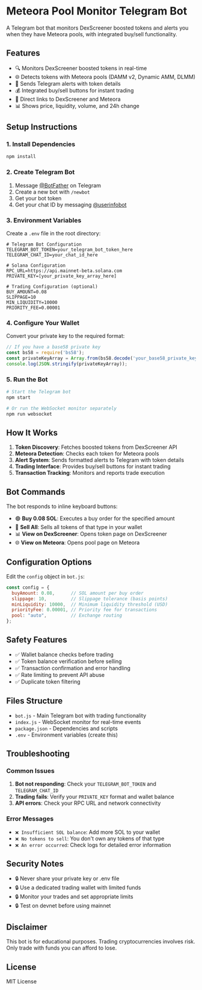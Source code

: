 # Meteora Pool Monitor Telegram Bot

A Telegram bot that monitors DexScreener boosted tokens and alerts you when they have Meteora pools, with integrated buy/sell functionality.

## Features

- 🔍 Monitors DexScreener boosted tokens in real-time
- 🌐 Detects tokens with Meteora pools (DAMM v2, Dynamic AMM, DLMM)
- 📱 Sends Telegram alerts with token details
- 💰 Integrated buy/sell buttons for instant trading
- 🔗 Direct links to DexScreener and Meteora
- 📊 Shows price, liquidity, volume, and 24h change

## Setup Instructions

### 1. Install Dependencies

```bash
npm install
```

### 2. Create Telegram Bot

1. Message [@BotFather](https://t.me/BotFather) on Telegram
2. Create a new bot with `/newbot`
3. Get your bot token
4. Get your chat ID by messaging [@userinfobot](https://t.me/userinfobot)

### 3. Environment Variables

Create a `.env` file in the root directory:

```env
# Telegram Bot Configuration
TELEGRAM_BOT_TOKEN=your_telegram_bot_token_here
TELEGRAM_CHAT_ID=your_chat_id_here

# Solana Configuration
RPC_URL=https://api.mainnet-beta.solana.com
PRIVATE_KEY=[your_private_key_array_here]

# Trading Configuration (optional)
BUY_AMOUNT=0.08
SLIPPAGE=10
MIN_LIQUIDITY=10000
PRIORITY_FEE=0.00001
```

### 4. Configure Your Wallet

Convert your private key to the required format:

```javascript
// If you have a base58 private key
const bs58 = require('bs58');
const privateKeyArray = Array.from(bs58.decode('your_base58_private_key'));
console.log(JSON.stringify(privateKeyArray));
```

### 5. Run the Bot

```bash
# Start the Telegram bot
npm start

# Or run the WebSocket monitor separately
npm run websocket
```

## How It Works

1. **Token Discovery**: Fetches boosted tokens from DexScreener API
2. **Meteora Detection**: Checks each token for Meteora pools
3. **Alert System**: Sends formatted alerts to Telegram with token details
4. **Trading Interface**: Provides buy/sell buttons for instant trading
5. **Transaction Tracking**: Monitors and reports trade execution

## Bot Commands

The bot responds to inline keyboard buttons:

- 🟢 **Buy 0.08 SOL**: Executes a buy order for the specified amount
- 🔴 **Sell All**: Sells all tokens of that type in your wallet
- 📊 **View on DexScreener**: Opens token page on DexScreener
- 🌐 **View on Meteora**: Opens pool page on Meteora

## Configuration Options

Edit the `config` object in `bot.js`:

```javascript
const config = {
  buyAmount: 0.08,      // SOL amount per buy order
  slippage: 10,         // Slippage tolerance (basis points)
  minLiquidity: 10000,  // Minimum liquidity threshold (USD)
  priorityFee: 0.00001, // Priority fee for transactions
  pool: "auto",         // Exchange routing
};
```

## Safety Features

- ✅ Wallet balance checks before trading
- ✅ Token balance verification before selling
- ✅ Transaction confirmation and error handling
- ✅ Rate limiting to prevent API abuse
- ✅ Duplicate token filtering

## Files Structure

- `bot.js` - Main Telegram bot with trading functionality
- `index.js` - WebSocket monitor for real-time events
- `package.json` - Dependencies and scripts
- `.env` - Environment variables (create this)

## Troubleshooting

### Common Issues

1. **Bot not responding**: Check your `TELEGRAM_BOT_TOKEN` and `TELEGRAM_CHAT_ID`
2. **Trading fails**: Verify your `PRIVATE_KEY` format and wallet balance
3. **API errors**: Check your RPC URL and network connectivity

### Error Messages

- `❌ Insufficient SOL balance`: Add more SOL to your wallet
- `❌ No tokens to sell`: You don't own any tokens of that type
- `❌ An error occurred`: Check logs for detailed error information

## Security Notes

- 🔒 Never share your private key or .env file
- 🔒 Use a dedicated trading wallet with limited funds
- 🔒 Monitor your trades and set appropriate limits
- 🔒 Test on devnet before using mainnet

## Disclaimer

This bot is for educational purposes. Trading cryptocurrencies involves risk. Only trade with funds you can afford to lose.

## License

MIT License 